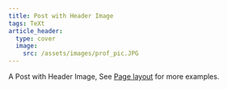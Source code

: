 ```yaml
---
title: Post with Header Image
tags: TeXt
article_header:
  type: cover
  image:
    src: /assets/images/prof_pic.JPG
---
```


A Post with Header Image, See [Page layout](https://tianqi.name/jekyll-TeXt-theme/samples.html#page-layout) for more examples.

<!--more-->
